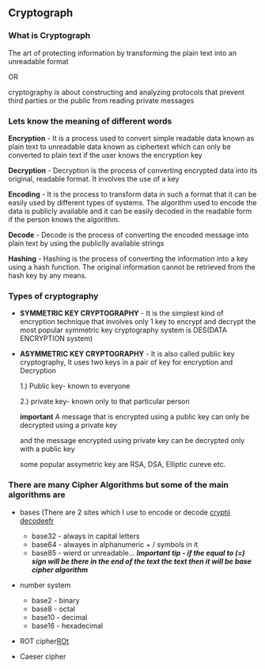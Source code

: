 ## Cryptograph

### What is Cryptograph

The art of protecting information by transforming the plain text into an unreadable format

OR

cryptography is about constructing and analyzing protocols that prevent third parties or the public from reading private messages

### Lets know the meaning of different words

**Encryption** - It is a process used to convert simple readable data known as plain text to unreadable data known as ciphertext which can only be converted to plain text if the user knows the encryption key

**Decryption** - Decryption is the process of converting encrypted data into its original, readable format. It involves the use of a key

**Encoding** - It is the process to transform data in such a format that it can be easily used by different types of systems. The algorithm used to encode the data is publicly available and it can be easily decoded in the readable form if the person knows the algorithm.

**Decode** - Decode is the process of converting the encoded message into plain text by using the publiclly available strings


**Hashing** - Hashing is the process of converting the information into a key using a hash function. The original information cannot be retrieved from the hash key by any means. 

### Types of cryptography

- **SYMMETRIC KEY CRYPTOGRAPHY** - It is the simplest kind of encryption technique that involves only 1 key to encrypt and decrypt
the most popular symmetric key cryptography system is DES(DATA ENCRYPTION system)

- **ASYMMETRIC KEY CRYPTOGRAPHY** - It is also called public key cryptography, It uses two keys in a pair of key for encryption and Decryption

    1.) Public key- known to everyone

    2.) private key- known only to that particular person

    ****important**** A message that is encrypted using a public key can only be decrypted using a private key
    
    and the message encrypted using private key can be decrypted only with a public key

    some popular assymetric key are RSA, DSA, Elliptic cureve etc.

### There are many Cipher Algorithms but some of the main algorithms are
-  bases (There are 2 sites which I use to encode or decode [cryptii](https://cryptii.com/) [decodeefr](https://www.dcode.fr/en)
      - base32 - always in capital letters
      - base64 - alwayes in alphanumeric + / symbols in it
      - base85 - wierd or unreadable...
***Important tip - if the equal to (=) sign will be there in the end of the text the text then it will be base cipher algorithm***

 - number system
   - base2  - binary
   - base8  - octal
   - base10  - decimal
   - base16  - hexadecimal
  
- ROT cipher[ROt](https://rot13.com/)
  
- Caeser cipher
